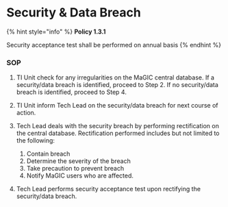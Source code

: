 # Security & Data Breach

{% hint style="info" %}
**Policy 1.3.1**

Security acceptance test shall be performed on annual basis
{% endhint %}

### SOP

1. TI Unit check for any irregularities on the MaGIC central database. If a security/data breach is identified, proceed to Step 2. If no security/data breach is identified, proceed to Step 4. 
2. TI Unit inform Tech Lead on the security/data breach for next course of action. 
3. Tech Lead deals with the security breach by performing rectification on the central database. Rectification performed includes but not limited to the following: 



   1. Contain breach 
   2. Determine the severity of the breach 
   3. Take precaution to prevent breach 
   4. Notify MaGIC users who are affected.

4. Tech Lead performs security acceptance test upon rectifying the security/data breach.

